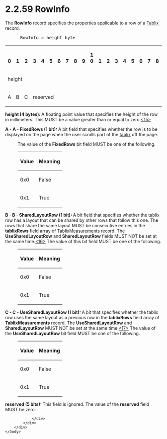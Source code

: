 <html dir="LTR" xmlns:mshelp="http://msdn.microsoft.com/mshelp" xmlns:ddue="http://ddue.schemas.microsoft.com/authoring/2003/5" xmlns:xlink="http://www.w3.org/1999/xlink" xmlns:tool="http://www.microsoft.com/tooltip">
    <head>
        <meta http-equiv="Content-Type" content="text/html; CHARSET=utf-8"></meta>
        <meta name="save" content="history"></meta>
        <title>2.2.59 RowInfo</title>
        <xml>
            <mshelp:toctitle title="2.2.59 RowInfo"></mshelp:toctitle>
            <mshelp:rltitle title="[MS-RPL]: RowInfo"></mshelp:rltitle>
            <mshelp:keyword index="A" term="ca80e02f-ebad-4df2-9958-6891b9352cc9"></mshelp:keyword>
            <mshelp:attr name="DCSext.ContentType" value="open specification"></mshelp:attr>
            <mshelp:attr name="AssetID" value="ca80e02f-ebad-4df2-9958-6891b9352cc9"></mshelp:attr>
            <mshelp:attr name="TopicType" value="kbRef"></mshelp:attr>
            <mshelp:attr name="DCSext.Title" value="[MS-RPL]: RowInfo" />
        </xml>
    </head>
    <body>
        <div id="header">
            <h1 class="heading">2.2.59 RowInfo</h1>
        </div>
        <div id="mainSection">
            <div id="mainBody">
                <div id="allHistory" class="saveHistory"></div>
                <div id="sectionSection0" class="section" name="collapseableSection">
                    

<p>The <b>RowInfo</b> record specifies the properties
applicable to a row of a <a href="f8ea94d9-d2b6-4d7f-8dc4-59faa3a98b93.htm">Tablix</a>
record.           </p>

<dl>
<dd>
<div><pre> RowInfo = height byte
</pre></div>
</dd></dl>

<table>
 <tr>
  <th><p><br>0</p></th>
  <th><p><br>1</p></th>
  <th><p><br>2</p></th>
  <th><p><br>3</p></th>
  <th><p><br>4</p></th>
  <th><p><br>5</p></th>
  <th><p><br>6</p></th>
  <th><p><br>7</p></th>
  <th><p><br>8</p></th>
  <th><p><br>9</p></th>
  <th><p>1<br>0</p></th>
  <th><p><br>1</p></th>
  <th><p><br>2</p></th>
  <th><p><br>3</p></th>
  <th><p><br>4</p></th>
  <th><p><br>5</p></th>
  <th><p><br>6</p></th>
  <th><p><br>7</p></th>
  <th><p><br>8</p></th>
  <th><p><br>9</p></th>
  <th><p>2<br>0</p></th>
  <th><p><br>1</p></th>
  <th><p><br>2</p></th>
  <th><p><br>3</p></th>
  <th><p><br>4</p></th>
  <th><p><br>5</p></th>
  <th><p><br>6</p></th>
  <th><p><br>7</p></th>
  <th><p><br>8</p></th>
  <th><p><br>9</p></th>
  <th><p>3<br>0</p></th>
  <th><p><br>1</p></th>
 </tr>
 <tr>
  <td colspan="32">
  <p>height</p>
  </td>
 </tr>
 <tr>
  <td>
  <p>A</p>
  </td>
  <td>
  <p>B</p>
  </td>
  <td>
  <p>C</p>
  </td>
  <td colspan="5">
  <p>reserved</p>
  </td>
  
 </tr>
</table>

<p><b>height (4 bytes): </b>A floating point value that
specifies the height of the row in millimeters. This MUST be a value greater
than or equal to zero.<a id="Appendix_A_Target_15"></a><a href="1d022514-2a2f-41df-b2f8-36f19e474fa5.htm#Appendix_A_15" aria-label="Product behavior note 15">&lt;15&gt;</a></p>

<p><b>A - A - FixedRows (1 bit): </b>A bit field that
specifies whether the row is to be displayed on the page when the user scrolls
part of the <a href="75ae48f7-746b-4b41-919c-6699fa28b3ef.htm#gt_f9f5d4be-2a9e-4556-90f6-d4ed1678f0b4">tablix</a> off
the page.</p>

<dl>
<dd>
<p>The value of the <b>FixedRows</b> bit field MUST be
one of the following.</p>
</dd>
<dd>
<table>
 <thead>
  <tr>
   <th>
   <p>Value</p>
   </th>
   <th>
   <p>Meaning</p>
   </th>
  </tr>
 </thead>
 <tr>
  <td>
  <p>0x0</p>
  </td>
  <td>
  <p>False</p>
  </td>
 </tr>
 <tr>
  <td>
  <p>0x1</p>
  </td>
  <td>
  <p>True</p>
  </td>
 </tr>
</table>
</dd></dl>



<p><b>B - B - SharedLayoutRow (1 bit): </b>A bit field
that specifies whether the tablix row has a layout that can be shared by other
rows that follow this one. The rows that share the same layout MUST be
consecutive entries in the <b>tablixRows</b> field array of <a href="2a40ce87-0857-4776-ac72-ba5668c8340a.htm">TablixMeasurements</a> record.
The <b>UseSharedLayoutRow</b> and <b>SharedLayoutRow</b> fields MUST NOT be set
at the same time.<a id="Appendix_A_Target_16"></a><a href="1d022514-2a2f-41df-b2f8-36f19e474fa5.htm#Appendix_A_16" aria-label="Product behavior note 16">&lt;16&gt;</a> The value of this bit field
MUST be one of the following.</p>

<dl>
<dd>
<table>
 <thead>
  <tr>
   <th>
   <p>Value</p>
   </th>
   <th>
   <p>Meaning</p>
   </th>
  </tr>
 </thead>
 <tr>
  <td>
  <p>0x0</p>
  </td>
  <td>
  <p>False</p>
  </td>
 </tr>
 <tr>
  <td>
  <p>0x1</p>
  </td>
  <td>
  <p>True</p>
  </td>
 </tr>
</table>
</dd></dl>

<p><b>C - C - UseSharedLayoutRow (1 bit): </b>A bit that
specifies whether the tablix row uses the same layout as a previous row in the <b>tablixRows</b>
field array of <b>TablixMeasurements</b> record. The <b>UseSharedLayoutRow</b>
and <b>SharedLayoutRow</b> MUST NOT be set at the same time.<a id="Appendix_A_Target_17"></a><a href="1d022514-2a2f-41df-b2f8-36f19e474fa5.htm#Appendix_A_17" aria-label="Product behavior note 17">&lt;17&gt;</a> The value of the <b>UseSharedLayoutRow</b>
bit field MUST be one of the following.</p>

<dl>
<dd>
<table>
 <thead>
  <tr>
   <th>
   <p>Value</p>
   </th>
   <th>
   <p>Meaning</p>
   </th>
  </tr>
 </thead>
 <tr>
  <td>
  <p>0x0</p>
  </td>
  <td>
  <p>False</p>
  </td>
 </tr>
 <tr>
  <td>
  <p>0x1</p>
  </td>
  <td>
  <p>True</p>
  </td>
 </tr>
</table>
</dd></dl>

<p><b>reserved (5 bits): </b>This field is ignored. The
value of the <b>reserved</b> field MUST be zero.</p>


                </div>
            </div>
        </div>
    </body>
</html>